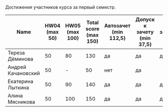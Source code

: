 Достижения участников курса за первый семестр.

| Name | HW04<br />(max 50) | HW05<br />(max 100) | Total score<br />(max 150) | Автозачет<br />(min 112,5) | Допуск к зачету<br />(min 37,5) | зачет |
|--------------------|------|------|--------------------------|--------------------------|-----------------------------|--------------|
| Тереза Дёминова       | 50                 | 80                  | 130                       | да                       | да                              | да |
| Андрей Качановский    | 50                 | -                   | 50                         | нет                        | да                              |       |
| Екатерина Лыткина     | 50                 | 90                 | 140                      | да                     | да                              | да |
| Алина Мясникова       | 50                 | 100                 | 150                        | да                         | да                              | да    |
